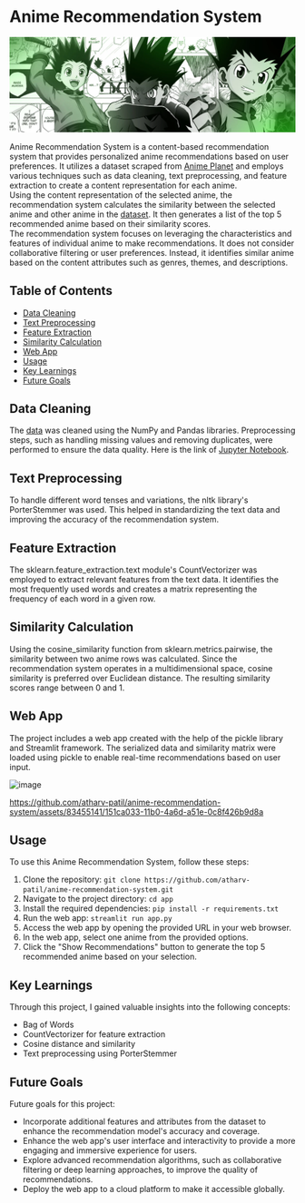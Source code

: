 # Anime Recommendation System
![image](https://github.com/abhaymishra24/Anime-recommend-module/blob/main/anime_banner.png) 

Anime Recommendation System is a content-based recommendation system that provides personalized anime recommendations based on user preferences. It utilizes a dataset scraped from [Anime Planet](https://www.anime-planet.com/) and employs various techniques such as data cleaning, text preprocessing, and feature extraction to create a content representation for each anime.<br>
Using the content representation of the selected anime, the recommendation system calculates the similarity between the selected anime and other anime in the [dataset](https://github.com/atharv-patil/anime-recommendation-system/blob/main/anime.csv). It then generates a list of the top 5 recommended anime based on their similarity scores.<br>
The recommendation system focuses on leveraging the characteristics and features of individual anime to make recommendations. It does not consider collaborative filtering or user preferences. Instead, it identifies similar anime based on the content attributes such as genres, themes, and descriptions.

## Table of Contents
- [Data Cleaning](#data-cleaning)
- [Text Preprocessing](#text-preprocessing)
- [Feature Extraction](#feature-extraction)
- [Similarity Calculation](#similarity-calculation)
- [Web App](#web-app)
- [Usage](#usage)
- [Key Learnings](#key-learnings)
- [Future Goals](#future-goals)


## Data Cleaning

The [data](https://github.com/atharv-patil/anime-recommendation-system/blob/main/anime.csv) was cleaned using the NumPy and Pandas libraries. Preprocessing steps, such as handling missing values and removing duplicates, were performed to ensure the data quality. Here is the link of [Jupyter Notebook](https://github.com/atharv-patil/anime-recommendation-system/blob/main/anime-recommender-system.ipynb).

## Text Preprocessing

To handle different word tenses and variations, the nltk library's PorterStemmer was used. This helped in standardizing the text data and improving the accuracy of the recommendation system.

## Feature Extraction

The sklearn.feature_extraction.text module's CountVectorizer was employed to extract relevant features from the text data. It identifies the most frequently used words and creates a matrix representing the frequency of each word in a given row.

## Similarity Calculation

Using the cosine_similarity function from sklearn.metrics.pairwise, the similarity between two anime rows was calculated. Since the recommendation system operates in a multidimensional space, cosine similarity is preferred over Euclidean distance. The resulting similarity scores range between 0 and 1.

## Web App

The project includes a web app created with the help of the pickle library and Streamlit framework. The serialized data and similarity matrix were loaded using pickle to enable real-time recommendations based on user input.

![image](https://github.com/atharv-patil/anime-recommendation-system/assets/83455141/210c9e52-a98a-478e-98bc-007ea801b886)



https://github.com/atharv-patil/anime-recommendation-system/assets/83455141/151ca033-11b0-4a6d-a51e-0c8f426b9d8a



## Usage

To use this Anime Recommendation System, follow these steps:

1. Clone the repository:
```git clone https://github.com/atharv-patil/anime-recommendation-system.git```
2. Navigate to the project directory:
```cd app```
3. Install the required dependencies:
```pip install -r requirements.txt```
4. Run the web app:
```streamlit run app.py```
5. Access the web app by opening the provided URL in your web browser.
6. In the web app, select one anime from the provided options.
7. Click the "Show Recommendations" button to generate the top 5 recommended anime based on your selection.

## Key Learnings

Through this project, I gained valuable insights into the following concepts:

- Bag of Words
- CountVectorizer for feature extraction
- Cosine distance and similarity
- Text preprocessing using PorterStemmer
## Future Goals

Future goals for this project:
- Incorporate additional features and attributes from the dataset to enhance the recommendation model's accuracy and coverage.
- Enhance the web app's user interface and interactivity to provide a more engaging and immersive experience for users.
- Explore advanced recommendation algorithms, such as collaborative filtering or deep learning approaches, to improve the quality of recommendations.
- Deploy the web app to a cloud platform to make it accessible globally.





